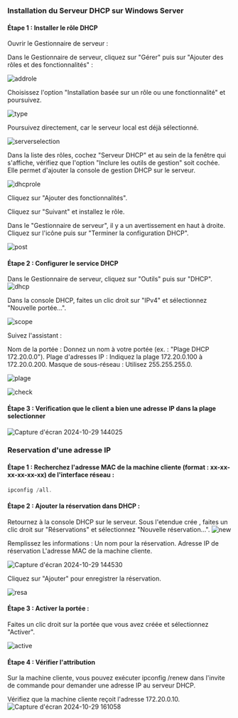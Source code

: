 ### Installation du Serveur DHCP sur Windows Server

#### Étape 1 : Installer le rôle DHCP
Ouvrir le Gestionnaire de serveur :

Dans le Gestionnaire de serveur, cliquez sur "Gérer" puis sur "Ajouter des rôles et des fonctionnalités" :

![addrole](https://github.com/user-attachments/assets/4359d6e3-4faa-4896-86e4-1c3afdf8b4ef)

Choisissez l'option "Installation basée sur un rôle ou une fonctionnalité" et poursuivez.

![type](https://github.com/user-attachments/assets/b49a1aed-297f-46df-8b29-2116c6353008)


Poursuivez directement, car le serveur local est déjà sélectionné.

![serverselection](https://github.com/user-attachments/assets/544193d9-7cf7-4ad5-bb1e-dc27eec00931)


Dans la liste des rôles, cochez "Serveur DHCP" et au sein de la fenêtre qui s'affiche, vérifiez que l'option "Inclure les outils de gestion" soit cochée. Elle permet d'ajouter la console de gestion DHCP sur le serveur. 

![dhcprole](https://github.com/user-attachments/assets/07492a1f-2e1f-48f5-9600-e86ba907586b)
 
Cliquez sur "Ajouter des fonctionnalités".

Cliquez sur "Suivant" et installez le rôle. 

Dans le "Gestionnaire de serveur", il y a un avertissement en haut à droite. Cliquez sur l'icône puis sur "Terminer la configuration DHCP".

![post](https://github.com/user-attachments/assets/0bdeef64-9fed-47c8-9710-539bf1c66000)


#### Étape 2 : Configurer le service DHCP

Dans le Gestionnaire de serveur, cliquez sur "Outils" puis sur "DHCP".
![dhcp](https://github.com/user-attachments/assets/b70d5f94-535c-42b9-840f-e01f92402913)


Dans la console DHCP, faites un clic droit sur "IPv4" et sélectionnez "Nouvelle portée...".

![scope](https://github.com/user-attachments/assets/961780c5-3c8a-43a9-a11a-5033f5fdff61)


Suivez l'assistant :

Nom de la portée : Donnez un nom à votre portée (ex. : "Plage DHCP 172.20.0.0").
Plage d'adresses IP : Indiquez la plage 172.20.0.100 à 172.20.0.200.
Masque de sous-réseau : Utilisez 255.255.255.0.

![plage](https://github.com/user-attachments/assets/acf16185-f68e-42b8-8ea3-5f33fba55e78)

![check](https://github.com/user-attachments/assets/5e680f80-3e6c-481a-9c51-2651a6880892)


#### Étape 3  : Verification que le client a bien une adresse IP dans la plage selectionner

![Capture d'écran 2024-10-29 144025](https://github.com/user-attachments/assets/46a65fc7-2152-4714-b998-6f4b349b3ed1)


### Reservation d'une adresse IP 


#### Étape 1 : Recherchez l'adresse MAC de la machine cliente (format : xx-xx-xx-xx-xx-xx) de l'interface réseau :
  ```powershell
  ipconfig /all.
  ```


#### Étape 2 : Ajouter la réservation dans DHCP :

Retournez à la console DHCP sur le serveur.
Sous l'etendue crée , faites un clic droit sur "Réservations" et sélectionnez "Nouvelle réservation...".
![new](https://github.com/user-attachments/assets/9d176918-6e81-4827-b75b-1101a14586ce)


Remplissez les informations :
Un nom pour la réservation.
Adresse IP de réservation 
L'adresse MAC de la machine cliente.

![Capture d'écran 2024-10-29 144530](https://github.com/user-attachments/assets/c3b0dc23-7628-4fef-abaf-8255e4d7b298)

Cliquez sur "Ajouter" pour enregistrer la réservation.

![resa](https://github.com/user-attachments/assets/4d3ddb10-cb4d-416f-9dab-7e9a64f3b0b3)



#### Étape 3 : Activer la portée :

Faites un clic droit sur la portée que vous avez créée et sélectionnez "Activer".

![active](https://github.com/user-attachments/assets/9753463d-c57f-4f10-9c30-247843dcaf2f)



#### Étape 4 : Vérifier l'attribution 

Sur la machine cliente, vous pouvez exécuter ipconfig /renew dans l'invite de commande pour demander une adresse IP au serveur DHCP.

Vérifiez que la machine cliente reçoit l'adresse 172.20.0.10.
![Capture d'écran 2024-10-29 161058](https://github.com/user-attachments/assets/1ad62cdd-31a9-4d00-81d1-18c54f7f8d92)




